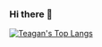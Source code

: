 ### Hi there 👋

[![Teagan's Top Langs](https://github-readme-stats.vercel.app/api/top-langs/?username=teaganstewart)](https://github.com/anuraghazra/github-readme-stats)

<!-- [![Teagan's github stats](https://github-readme-stats.vercel.app/api?username=teaganstewart)](https://github.com/anuraghazra/github-readme-stats) -->

<!--
**teaganstewart/teaganstewart** is a ✨ _special_ ✨ repository because its `README.md` (this file) appears on your GitHub profile.

Here are some ideas to get you started:

- 🔭 I’m currently working on ...
- 🌱 I’m currently learning ...
- 👯 I’m looking to collaborate on ...
- 🤔 I’m looking for help with ...
- 💬 Ask me about ...
- 📫 How to reach me: ...
- 😄 Pronouns: ...
- ⚡ Fun fact: ...
-->
